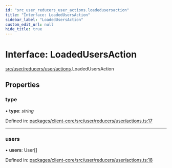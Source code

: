 ```yaml
---
id: "src_user_reducers_user_actions.loadedusersaction"
title: "Interface: LoadedUsersAction"
sidebar_label: "LoadedUsersAction"
custom_edit_url: null
hide_title: true
---
```


# Interface: LoadedUsersAction

[src/user/reducers/user/actions](../modules/src_user_reducers_user_actions.md).LoadedUsersAction

## Properties

### type

• **type**: *string*

Defined in: [packages/client-core/src/user/reducers/user/actions.ts:17](https://github.com/xr3ngine/xr3ngine/blob/2d83606b6/packages/client-core/src/user/reducers/user/actions.ts#L17)

___

### users

• **users**: User[]

Defined in: [packages/client-core/src/user/reducers/user/actions.ts:18](https://github.com/xr3ngine/xr3ngine/blob/2d83606b6/packages/client-core/src/user/reducers/user/actions.ts#L18)
